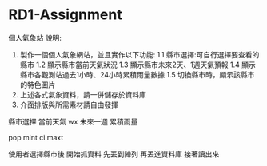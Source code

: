 # RD1-Assignment
個人氣象站
說明:
1. 製作一個個人氣象網站，並且實作以下功能:
1.1 縣市選擇:可自行選擇要查看的縣市
1.2 顯示縣市當前天氣狀況
1.3 顯示縣市未來2天、1週天氣預報
1.4 顯示縣市各觀測站過去1小時、24小時累積雨量數據 
1.5 切換縣市時，顯示該縣市的特色圖片
2. 上述各式氣象資料，請一併儲存於資料庫
3. 介面排版與所需素材請自由發揮

縣市選擇
當前天氣 wx
未來一週 
累積雨量

pop
mint
ci
maxt

使用者選擇縣市後 開始抓資料 先丟到陣列 再丟進資料庫 接著讀出來